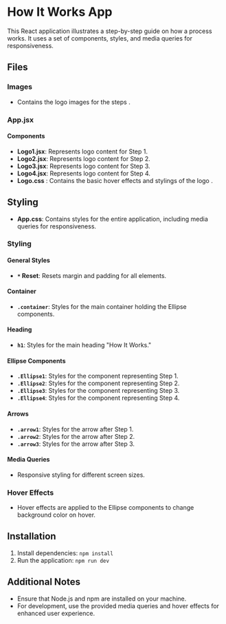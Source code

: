 # How It Works App

This React application illustrates a step-by-step guide on how a process works. It uses a set of components, styles, and media queries for responsiveness.

## Files

### Images 
- Contains the logo images for the steps .

### App.jsx

#### Components
- **Logo1.jsx**: Represents logo content for Step 1.
- **Logo2.jsx**: Represents logo content for Step 2.
- **Logo3.jsx**: Represents logo content for Step 3.
- **Logo4.jsx**: Represents logo content for Step 4.
- **Logo.css** : Contains the basic hover effects and stylings of the logo .

## Styling
- **App.css**: Contains styles for the entire application, including media queries for responsiveness.
  
### Styling

#### General Styles
- **`*` Reset**: Resets margin and padding for all elements.

#### Container
- **`.container`**: Styles for the main container holding the Ellipse components.

#### Heading
- **`h1`**: Styles for the main heading "How It Works."

#### Ellipse Components
- **`.Ellipse1`**: Styles for the component representing Step 1.
- **`.Ellipse2`**: Styles for the component representing Step 2.
- **`.Ellipse3`**: Styles for the component representing Step 3.
- **`.Ellipse4`**: Styles for the component representing Step 4.

#### Arrows
- **`.arrow1`**: Styles for the arrow after Step 1.
- **`.arrow2`**: Styles for the arrow after Step 2.
- **`.arrow3`**: Styles for the arrow after Step 3.

#### Media Queries
- Responsive styling for different screen sizes.

### Hover Effects
- Hover effects are applied to the Ellipse components to change background color on hover.

## Installation

1. Install dependencies: `npm install`
2. Run the application: `npm run dev`

## Additional Notes

- Ensure that Node.js and npm are installed on your machine.
- For development, use the provided media queries and hover effects for enhanced user experience.

